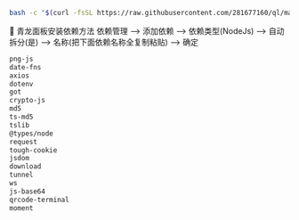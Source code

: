 ```sh
bash -c "$(curl -fsSL https://raw.githubusercontent.com/281677160/ql/main/ql.sh)"
```

🚩 青龙面板安装依赖方法
依赖管理 --> 添加依赖 --> 依赖类型(NodeJs) --> 自动拆分(是) --> 名称(把下面依赖名称全复制粘贴) --> 确定
```sh
png-js
date-fns
axios
dotenv
got
crypto-js
md5
ts-md5
tslib
@types/node
request
tough-cookie
jsdom
download
tunnel
ws
js-base64
qrcode-terminal
moment
```
